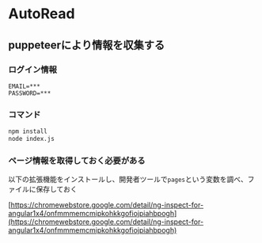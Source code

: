 # AutoRead

## puppeteerにより情報を収集する

### ログイン情報

```
EMAIL=***
PASSWORD=***
```

### コマンド

```bash
npm install
node index.js
```

### ページ情報を取得しておく必要がある

以下の拡張機能をインストールし、開発者ツールで`pages`という変数を調べ、ファイルに保存しておく

[https://chromewebstore.google.com/detail/ng-inspect-for-angular1x4/onfmmmemcmipkohkkgofiojpiahbpogh](https://chromewebstore.google.com/detail/ng-inspect-for-angular1x4/onfmmmemcmipkohkkgofiojpiahbpogh)